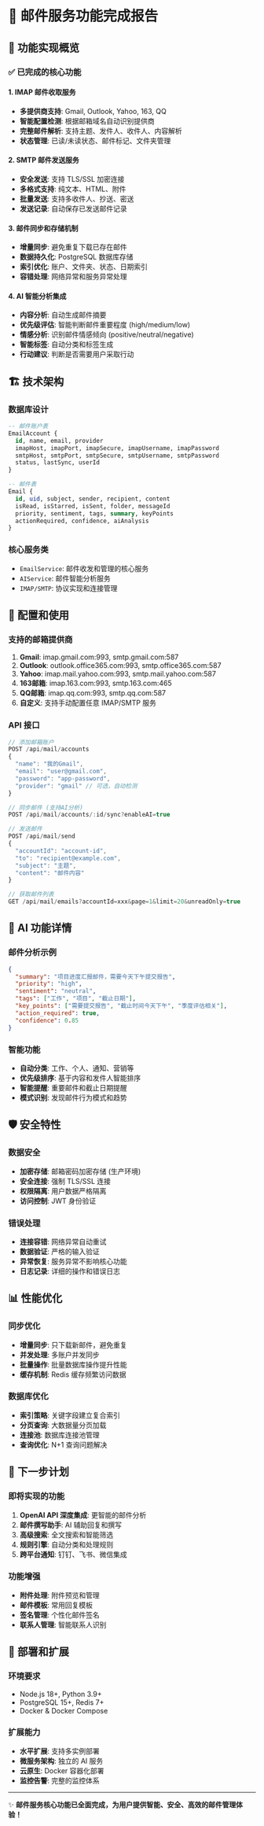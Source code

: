 # 📧 邮件服务功能完成报告

## 🎉 功能实现概览

### ✅ 已完成的核心功能

#### 1. IMAP 邮件收取服务
- **多提供商支持**: Gmail, Outlook, Yahoo, 163, QQ
- **智能配置检测**: 根据邮箱域名自动识别提供商
- **完整邮件解析**: 支持主题、发件人、收件人、内容解析
- **状态管理**: 已读/未读状态、邮件标记、文件夹管理

#### 2. SMTP 邮件发送服务  
- **安全发送**: 支持 TLS/SSL 加密连接
- **多格式支持**: 纯文本、HTML、附件
- **批量发送**: 支持多收件人、抄送、密送
- **发送记录**: 自动保存已发送邮件记录

#### 3. 邮件同步和存储机制
- **增量同步**: 避免重复下载已存在邮件
- **数据持久化**: PostgreSQL 数据库存储
- **索引优化**: 账户、文件夹、状态、日期索引
- **容错处理**: 网络异常和服务异常处理

#### 4. AI 智能分析集成
- **内容分析**: 自动生成邮件摘要
- **优先级评估**: 智能判断邮件重要程度 (high/medium/low)
- **情感分析**: 识别邮件情感倾向 (positive/neutral/negative)
- **智能标签**: 自动分类和标签生成
- **行动建议**: 判断是否需要用户采取行动

## 🏗️ 技术架构

### 数据库设计
```sql
-- 邮件账户表
EmailAccount {
  id, name, email, provider
  imapHost, imapPort, imapSecure, imapUsername, imapPassword
  smtpHost, smtpPort, smtpSecure, smtpUsername, smtpPassword
  status, lastSync, userId
}

-- 邮件表
Email {
  id, uid, subject, sender, recipient, content
  isRead, isStarred, isSent, folder, messageId
  priority, sentiment, tags, summary, keyPoints
  actionRequired, confidence, aiAnalysis
}
```

### 核心服务类
- `EmailService`: 邮件收发和管理的核心服务
- `AIService`: 邮件智能分析服务
- `IMAP/SMTP`: 协议实现和连接管理

## 🔧 配置和使用

### 支持的邮箱提供商
1. **Gmail**: imap.gmail.com:993, smtp.gmail.com:587
2. **Outlook**: outlook.office365.com:993, smtp.office365.com:587  
3. **Yahoo**: imap.mail.yahoo.com:993, smtp.mail.yahoo.com:587
4. **163邮箱**: imap.163.com:993, smtp.163.com:465
5. **QQ邮箱**: imap.qq.com:993, smtp.qq.com:587
6. **自定义**: 支持手动配置任意 IMAP/SMTP 服务

### API 接口
```typescript
// 添加邮箱账户
POST /api/mail/accounts
{
  "name": "我的Gmail",
  "email": "user@gmail.com", 
  "password": "app-password",
  "provider": "gmail" // 可选，自动检测
}

// 同步邮件 (支持AI分析)
POST /api/mail/accounts/:id/sync?enableAI=true

// 发送邮件
POST /api/mail/send
{
  "accountId": "account-id",
  "to": "recipient@example.com",
  "subject": "主题",
  "content": "邮件内容"
}

// 获取邮件列表
GET /api/mail/emails?accountId=xxx&page=1&limit=20&unreadOnly=true
```

## 🤖 AI 功能详情

### 邮件分析示例
```json
{
  "summary": "项目进度汇报邮件，需要今天下午提交报告",
  "priority": "high",
  "sentiment": "neutral", 
  "tags": ["工作", "项目", "截止日期"],
  "key_points": ["需要提交报告", "截止时间今天下午", "季度评估相关"],
  "action_required": true,
  "confidence": 0.85
}
```

### 智能功能
- **自动分类**: 工作、个人、通知、营销等
- **优先级排序**: 基于内容和发件人智能排序
- **智能提醒**: 重要邮件和截止日期提醒
- **模式识别**: 发现邮件行为模式和趋势

## 🛡️ 安全特性

### 数据安全
- **加密存储**: 邮箱密码加密存储 (生产环境)
- **安全连接**: 强制 TLS/SSL 连接
- **权限隔离**: 用户数据严格隔离
- **访问控制**: JWT 身份验证

### 错误处理
- **连接容错**: 网络异常自动重试
- **数据验证**: 严格的输入验证
- **异常恢复**: 服务异常不影响核心功能
- **日志记录**: 详细的操作和错误日志

## 📊 性能优化

### 同步优化
- **增量同步**: 只下载新邮件，避免重复
- **并发处理**: 多账户并发同步
- **批量操作**: 批量数据库操作提升性能
- **缓存机制**: Redis 缓存频繁访问数据

### 数据库优化
- **索引策略**: 关键字段建立复合索引
- **分页查询**: 大数据量分页加载
- **连接池**: 数据库连接池管理
- **查询优化**: N+1 查询问题解决

## 🎯 下一步计划

### 即将实现的功能
1. **OpenAI API 深度集成**: 更智能的邮件分析
2. **邮件撰写助手**: AI 辅助回复和撰写
3. **高级搜索**: 全文搜索和智能筛选
4. **规则引擎**: 自动分类和处理规则
5. **跨平台通知**: 钉钉、飞书、微信集成

### 功能增强
- **附件处理**: 附件预览和管理
- **邮件模板**: 常用回复模板
- **签名管理**: 个性化邮件签名
- **联系人管理**: 智能联系人识别

## 🚀 部署和扩展

### 环境要求
- Node.js 18+, Python 3.9+
- PostgreSQL 15+, Redis 7+
- Docker & Docker Compose

### 扩展能力
- **水平扩展**: 支持多实例部署
- **微服务架构**: 独立的 AI 服务
- **云原生**: Docker 容器化部署
- **监控告警**: 完整的监控体系

---

✨ **邮件服务核心功能已全面完成，为用户提供智能、安全、高效的邮件管理体验！**